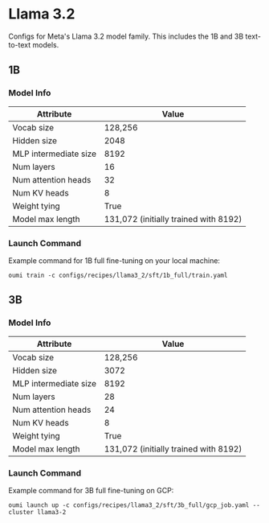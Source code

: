 # Llama 3.2

Configs for Meta's Llama 3.2 model family. This includes the 1B and 3B text-to-text models.

## 1B

### Model Info

| Attribute | Value |
|--|--|
| Vocab size | 128,256 |
| Hidden size | 2048 |
| MLP intermediate size | 8192 |
| Num layers | 16 |
| Num attention heads | 32 |
| Num KV heads | 8 |
| Weight tying | True |
| Model max length | 131,072 (initially trained with 8192) |

### Launch Command

Example command for 1B full fine-tuning on your local machine:
```shell
oumi train -c configs/recipes/llama3_2/sft/1b_full/train.yaml
```

## 3B

### Model Info

| Attribute | Value |
|--|--|
| Vocab size | 128,256 |
| Hidden size | 3072 |
| MLP intermediate size | 8192 |
| Num layers | 28 |
| Num attention heads | 24 |
| Num KV heads | 8 |
| Weight tying | True |
| Model max length | 131,072 (initially trained with 8192) |

### Launch Command

Example command for 3B full fine-tuning on GCP:
```shell
oumi launch up -c configs/recipes/llama3_2/sft/3b_full/gcp_job.yaml --cluster llama3-2
```
